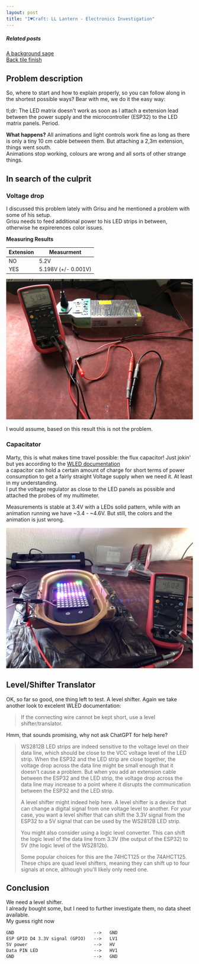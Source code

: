 ```yaml
---
layout: post
title: "I♥Craft: LL Lantern - Electronics Investigation"
---
```


##### Related posts  
[A background sage](https://clyde.crimson.space/posts/20230614/)\
[Back tile finish](https://clyde.crimson.space/posts/20230615/)

## Problem description
So, where to start and how to explain properly, so you can follow along in the shortest possible ways?
Bear with me, we do it the easy way:

tl;dr: 
The LED matrix doesn't work as soon as I attach a extension lead between the power supply and the microcontroller (ESP32) to the LED matrix panels. Period.

**What happens?**
All animations and light controls work fine as long as there is only a tiny 10 cm cable between them. But attaching a 2,3m extension, things went south.  
Animations stop working, colours are wrong and all sorts of other strange things.

## In search of the culprit


### Voltage drop
I discussed this problem lately with Grisu and he mentioned a problem with some of his setup.\
Grisu needs to feed additional power to his LED strips in between, otherwise he expirerences color issues.

**Measuring Results**

| Extension | Measurment|
|---|---|
| NO | 5.2V|
| YES | 5.198V (+/- 0.001V)|


![Voltage Measurement](/assets/pix/LLL_Electronics_voltage.JPG)

I would assume, based on this result this is not the problem. 

### Capacitator

Marty, this is what makes time travel possible: the flux capacitor! Just jokin' but yes according to the [WLED documentation](https://kno.wled.ge/basics/getting-started/)  
a capacitor can hold a certain amount of charge for short terms of power consumption to get a fairly straight Voltage supply when we need it. At least in my understanding.  
I put the voltage regulator as close to the LED panels as possible and attached the probes of my multimeter.

Measurements is stable at 3.4V with a LEDs solid pattern, while with an animation running we have ~3.4 - ~4.6V. But still, the colors and the animation is just wrong.


![Capacitor](/assets/pix/LLL_Electronics_capacitor.JPG)

## Level/Shifter Translator

OK, so far so good, one thing left to test. A level shifter. Again we take another look to excelent WLED documentation:

> If the connecting wire cannot be kept short, use a level shifter/translator.

Hmm, that sounds promising, why not ask ChatGPT for help here?

>WS2812B LED strips are indeed sensitive to the voltage level on their data line, which should be close to the VCC voltage level of the LED strip. When the ESP32 and the LED strip are close together, 
>the voltage drop across the data line might be small enough that it doesn't cause a problem. But when you add an extension cable between the ESP32 and the LED strip, the voltage drop across the data
>line may increase to a point where it disrupts the communication between the ESP32 and the LED strip.
>
>A level shifter might indeed help here. A level shifter is a device that can change a digital signal from one voltage level to another. For your case, you want a level shifter that can shift the
>3.3V signal from the ESP32 to a 5V signal that can be used by the WS2812B LED strip.
>
>You might also consider using a logic level converter. This can shift the logic level of the data line from 3.3V (the output of the ESP32) to 5V (the logic level of the WS2812b).
>
>Some popular choices for this are the 74HCT125 or the 74AHCT125. These chips are quad level shifters, meaning they can shift up to four signals at once, although you'll likely only need one.


## Conclusion
We need a level shifter.  
I already bought some, but I need to further investigate them, no data sheet available.  
My guess right now

```
GND                              -->   GND
ESP GPIO D4 3.3V signal (GPIO)   -->   LV1
5V power                         -->   HV
Data PIN LED                     -->   HV1
GND                              -->   GND
```